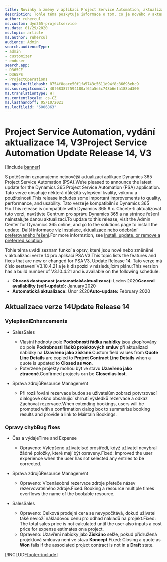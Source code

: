```yaml
---
title: Novinky a změny v aplikaci Project Service Automation, aktualizace verze 14, V3
description: Tohle téma poskytuje informace o tom, co je nového v aktualizaci verze 14 pro aplikaci Project Service Automation V3.
author: ruhercul
ms.custom: dyn365-projectservice
ms.date: 01/29/2020
ms.topic: article
ms.author: ruhercul
audience: Admin
search.audienceType:
- admin
- customizer
- enduser
search.app:
- D365CE
- D365PS
- ProjectOperations
ms.openlocfilehash: 8754f8eace50f1fa5743c5611d94f8c86693ebc9
ms.sourcegitcommit: 40f68387f594180af64a5e5c748b6efa188bd300
ms.translationtype: HT
ms.contentlocale: cs-CZ
ms.lasthandoff: 05/10/2021
ms.locfileid: "6006863"
---
```

# <a name="project-service-automation-update-release-14-v3"></a><span data-ttu-id="b6a5d-103">Project Service Automation, vydání aktualizace 14, V3</span><span class="sxs-lookup"><span data-stu-id="b6a5d-103">Project Service Automation Update Release 14, V3</span></span>

[!include [banner](../includes/psa-now-project-operations.md)]

<span data-ttu-id="b6a5d-104">S potěšením oznamujeme nejnovější aktualizaci aplikace Dynamics 365 Project Service Automation (PSA).</span><span class="sxs-lookup"><span data-stu-id="b6a5d-104">We’re pleased to announce the latest update for the Dynamics 365 Project Service Automation (PSA) application.</span></span> <span data-ttu-id="b6a5d-105">Tato verze obsahuje některá důležitá vylepšení kvality, výkonu a použitelnosti.</span><span class="sxs-lookup"><span data-stu-id="b6a5d-105">This release includes some important improvements to quality, performance, and usability.</span></span> <span data-ttu-id="b6a5d-106">Tato verze je kompatibilní s Dynamics 365 9.x.</span><span class="sxs-lookup"><span data-stu-id="b6a5d-106">This release is compatible with Dynamics 365 9.x.</span></span> <span data-ttu-id="b6a5d-107">Chcete-li aktualizovat tuto verzi, navštivte Centrum pro správu Dynamics 365 a na stránce řešení nainstalujte danou aktualizaci.</span><span class="sxs-lookup"><span data-stu-id="b6a5d-107">To update to this release, visit the Admin Center for Dynamics 365 online, and go to the solutions page to install the update.</span></span> <span data-ttu-id="b6a5d-108">Další informace viz [Instalace, aktualizace nebo odebrání preferovaného řešení](/power-platform/admin/install-remove-preferred-solution).</span><span class="sxs-lookup"><span data-stu-id="b6a5d-108">For more information, see [Install, update, or remove a preferred solution](/power-platform/admin/install-remove-preferred-solution).</span></span>

<span data-ttu-id="b6a5d-109">Tohle téma uvádí seznam funkcí a oprav, které jsou nové nebo změněné v aktualizaci verze 14 pro aplikaci PSA V3.</span><span class="sxs-lookup"><span data-stu-id="b6a5d-109">This topic lists the features and fixes that are new or changed for PSA V3, Update Release 14.</span></span> <span data-ttu-id="b6a5d-110">Tato verze má číslo sestavení V3.10.4.21 a je k dispozici v následujícím plánu:</span><span class="sxs-lookup"><span data-stu-id="b6a5d-110">This version has a build number of V3.10.4.21 and is available on the following schedule:</span></span>

- <span data-ttu-id="b6a5d-111">**Obecná dostupnost (automatická aktualizace):** Leden 2020</span><span class="sxs-lookup"><span data-stu-id="b6a5d-111">**General availability (self-update):** January 2020</span></span>
- <span data-ttu-id="b6a5d-112">**Automatická aktualizace:** Únor 2020</span><span class="sxs-lookup"><span data-stu-id="b6a5d-112">**Auto-update:** February 2020</span></span>

## <a name="update-release-14"></a><span data-ttu-id="b6a5d-113">Aktualizace verze 14</span><span class="sxs-lookup"><span data-stu-id="b6a5d-113">Update Release 14</span></span>

### <a name="enhancements"></a><span data-ttu-id="b6a5d-114">Vylepšení</span><span class="sxs-lookup"><span data-stu-id="b6a5d-114">Enhancements</span></span>

- <span data-ttu-id="b6a5d-115">Sales</span><span class="sxs-lookup"><span data-stu-id="b6a5d-115">Sales</span></span>

     - <span data-ttu-id="b6a5d-116">Vlastní hodnoty pole **Podrobnosti řádku nabídky** jsou zkopírovány do pole **Podrobnosti řádků projektových smluv** při aktualizaci nabídky na **Uzavřeno jako získané**.</span><span class="sxs-lookup"><span data-stu-id="b6a5d-116">Custom field values from **Quote Line Details** are copied to **Project Contract Line Details** when a quote is updated to **Closed as won**.</span></span>
     - <span data-ttu-id="b6a5d-117">Potvrzené projekty mohou být ve stavu **Uzavřeno jako ztracené**.</span><span class="sxs-lookup"><span data-stu-id="b6a5d-117">Confirmed projects can be **Closed as lost**.</span></span>

- <span data-ttu-id="b6a5d-118">Správa zdrojů</span><span class="sxs-lookup"><span data-stu-id="b6a5d-118">Resource Management</span></span>

     - <span data-ttu-id="b6a5d-119">Při rozšiřování rezervace budou se uživatelům zobrazí potvrzovací dialogové okno obsahující shrnutí výsledků rezervace a odkaz Zachovat rezervace.</span><span class="sxs-lookup"><span data-stu-id="b6a5d-119">When extending bookings, users will be prompted with a confirmation dialog box to summarize booking results and provide a link to Maintain Bookings.</span></span>


### <a name="bug-fixes"></a><span data-ttu-id="b6a5d-120">Opravy chyb</span><span class="sxs-lookup"><span data-stu-id="b6a5d-120">Bug fixes</span></span>

- <span data-ttu-id="b6a5d-121">Čas a výdaje</span><span class="sxs-lookup"><span data-stu-id="b6a5d-121">Time and Expense</span></span>

     - <span data-ttu-id="b6a5d-122">Opraveno: Vylepšeno uživatelské prostředí, když uživatel nevybral žádné položky, které mají být opraveny.</span><span class="sxs-lookup"><span data-stu-id="b6a5d-122">Fixed: Improved the user experience when the user has not selected any entries to be corrected.</span></span>

- <span data-ttu-id="b6a5d-123">Správa zdrojů</span><span class="sxs-lookup"><span data-stu-id="b6a5d-123">Resource Management</span></span>

     - <span data-ttu-id="b6a5d-124">Opraveno: Vícenásobná rezervace zdroje přeteče název rezervovatelného zdroje.</span><span class="sxs-lookup"><span data-stu-id="b6a5d-124">Fixed: Booking a resource multiple times overflows the name of the bookable resource.</span></span>

- <span data-ttu-id="b6a5d-125">Sales</span><span class="sxs-lookup"><span data-stu-id="b6a5d-125">Sales</span></span>

     - <span data-ttu-id="b6a5d-126">Opraveno: Celková prodejní cena se nevypočítává, dokud uživatel také nevloží nákladovou cenu pro odhad nákladů na projekt.</span><span class="sxs-lookup"><span data-stu-id="b6a5d-126">Fixed: The total sales price is not calculated until the user also inputs a cost price for expense estimates on a project.</span></span>
     - <span data-ttu-id="b6a5d-127">Opraveno: Uzavření nabídky jako **Získáno** selže, pokud přidružená projektová smlouva není ve stavu **Koncept**.</span><span class="sxs-lookup"><span data-stu-id="b6a5d-127">Fixed: Closing a quote as **Won** fails if the associated project contract is not in a **Draft** state.</span></span>



[!INCLUDE[footer-include](../includes/footer-banner.md)]